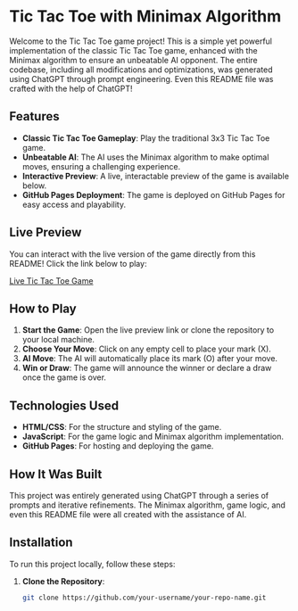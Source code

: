 # Tic Tac Toe with Minimax Algorithm

Welcome to the Tic Tac Toe game project! This is a simple yet powerful implementation of the classic Tic Tac Toe game, enhanced with the Minimax algorithm to ensure an unbeatable AI opponent. The entire codebase, including all modifications and optimizations, was generated using ChatGPT through prompt engineering. Even this README file was crafted with the help of ChatGPT!

## Features

- **Classic Tic Tac Toe Gameplay**: Play the traditional 3x3 Tic Tac Toe game.
- **Unbeatable AI**: The AI uses the Minimax algorithm to make optimal moves, ensuring a challenging experience.
- **Interactive Preview**: A live, interactable preview of the game is available below.
- **GitHub Pages Deployment**: The game is deployed on GitHub Pages for easy access and playability.

## Live Preview

You can interact with the live version of the game directly from this README! Click the link below to play:

[Live Tic Tac Toe Game](https://ameypsawant.github.io/tic_tac_toe/)

## How to Play

1. **Start the Game**: Open the live preview link or clone the repository to your local machine.
2. **Choose Your Move**: Click on any empty cell to place your mark (X).
3. **AI Move**: The AI will automatically place its mark (O) after your move.
4. **Win or Draw**: The game will announce the winner or declare a draw once the game is over.

## Technologies Used

- **HTML/CSS**: For the structure and styling of the game.
- **JavaScript**: For the game logic and Minimax algorithm implementation.
- **GitHub Pages**: For hosting and deploying the game.

## How It Was Built

This project was entirely generated using ChatGPT through a series of prompts and iterative refinements. The Minimax algorithm, game logic, and even this README file were all created with the assistance of AI.

## Installation

To run this project locally, follow these steps:

1. **Clone the Repository**:
   ```bash
   git clone https://github.com/your-username/your-repo-name.git